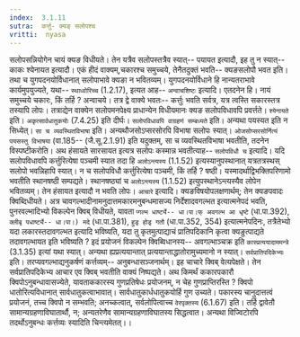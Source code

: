 ```yaml
---
index:  3.1.11
sutra:  कर्त्तु- क्यङ् सलोपश्च
vritti:  nyasa
---
```


सलोपसन्नियोगेन चायं क्यङ विधीयते। तेन यत्रैव सलोपस्तत्रैव स्यात्-- पयायत इत्यादौ, इह तु न स्यात्-- काकः श्येनायत इत्यादौ। एकं हीदं वाक्यम्,चकारश्च समुच्चये, तेनैतदुक्तं भवति-- क्यङसलोपौ भवत इति। तथा च युगपदनयोर्विधानात् सलोपाभावे क्यङा न भवितव्यम्। युगपदनयोर्विधाने हि नान्यतराभावे कार्यमुपयुज्यते, यथा-- `स्थाध्वोरिच्च` (1.2.17), इत्यत आह-- `अन्वाचशिष्टः` इत्यादि। एतदनेन हि। नायं समुच्चये चकारः, किं तर्हि ? अन्वाचये। तत्र द्वे वाक्ये भवतः-- कर्त्तुः भवति सर्वत्र, यत्र त्वस्ति सकारस्तत्र तस्यापि लोपः। तत्राद्येन वाक्येन सलोपमनपेक्ष्य प्राधान्येन विधीयमानः क्यङ सलोपविधावपि प्रवर्त्तते। `श्येनायते` इति। `अकृत्सार्वधातुकयोः` (7.4.25) इति दीर्घः।
`सलोपविधावपि वाग्रहणं सम्बध्यते` इति। अन्यथा पयस्यत इति न सिध्येत्। `सा च व्यवस्थितविभाषा` इति। अन्यथौजसोऽप्सरसोरपि विभाषा सलोपः स्यात्। `ओजसोप्सरसोर्नित्यं पयसस्तु विभाषया` (वा.185-- (जै.सू.2.1.91) इति यदुक्तम्, सा च व्यवस्थितविभाषा भवतीति, तदनेन विस्पष्टीकरोति। अथ हंसायते सारसायत इत्यत्र सलोपः कस्मान्न भवतीत्याह-- `सलोपविधौ च` इत्यादि। यदि सलोपविधावपि कर्त्तुरित्येषा पञ्चमी स्यात तदा हि `अलोऽन्त्यस्य` (1.1.52) इत्यस्यानुपस्थानात् यत्रतत्रस्थस् सलोपो भवन्निहापि स्यात्। न च सलोपविधौ कर्त्तुरित्येषा पञ्चमी, किं तर्हि ? षष्ठी। यस्मादर्थाद्विभक्तिपरिणामो भवतीति स्थानषष्ठी सम्पद्यते। स्थानषष्ठ्यां च `अलोऽन्त्यस्य` (1.1.52) इत्युपस्थानेऽन्त्यस्यैव लोपेन भवितव्यम्। तेन हंसायत इत्यादौ न भवति लोपः।
`आचारे` इत्यादि। क्यङविषयोपलक्षणार्थम्; तेन क्यङपवादः क्विब्दिधीयते। अत्र चावगल्भादीनामनुदात्तमकारमनुबन्धमासज्य निर्देशादवगल्भत इत्यात्मनेपदं भवति, पुनरवल्भादिभ्यो विकल्पेन क्विब् विधीयते, यावता `प्गल्भ धार्ष्ट्ये-- धा।पा।फ् अवगल्भ आ धृष्टे` (धा.पा.392), `क्लीबृ पधार्ष्ट्ये-- धा।पा।) मदे` (धा.पा.381), `हुडृ होडृ गतौ` (धा.पा.352, 354) इत्यात्मनेपदिनः, तत्रैतेभ्यो यदा लकारस्तदावगल्भत इत्यादि भविष्यति, यदा तु कृतमुत्पाद्याचं प्रातिपदिकानि कृत्वा क्यङुत्पाद्यते तदावगल्भायत इति भविष्यति ? इदं प्रयोजनं विकल्पेन क्विब्विधानस्य-- अवगल्भाञ्चक्र इति `कास्प्रत्ययादाममन्त्रे` (3.1.35) इत्यां यथा स्यात्। अन्यथा ह्यप्रत्ययान्तात् प्रत्ययान्ताद्धातोरामुच्यमानो न स्यात्।
`सर्वप्रातिपदिकेभ्यः` इति। तरप्यवगल्भाद्यनुकर्षणं कर्त्तव्यम्-- अनुबन्धासञ्जनार्थम्। इह चाचारे क्विब् वेत्यपेक्षते। तेन सर्वप्रातिपदिकेभ्य आचार एव क्विब् भवतीति वाक्यं निष्पद्यते। अथ किमर्थं ककारपकारौ क्विपोऽनुबन्धावासज्येते, यावताककारस्य गुणप्रतिषेधः प्रयोजनम्, न चेह गुणप्राप्तिरस्ति ? क्विपो धातोरित्यविधानात् सार्वधातुकत्वाभावात्। सार्वधातुकार्धधातुकयोर्हि गुण उच्यते। पकारस्य चानुदात्तत्वं प्रयोजनं, तच्च क्विपो न सम्भवति; अनच्कत्वात्, सर्वलोपित्वाच्च `वेरपृक्तस्य` (6.1.67) इति। तर्हि द्वावेतौ सामान्यग्रहणाविघातार्थौ, न; अन्यतरेणैव सामान्यग्रहणाविघातस्य सिद्धत्वात। अन्यथा विज्विटोरपि तदर्थोऽनुबन्धः कर्त्तव्यः स्यादिति चिन्त्यमेतत्।।

